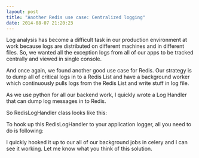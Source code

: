 ```yaml
---
layout: post
title: "Another Redis use case: Centralized logging"
date: 2014-08-07 21:20:23
---
```


Log analysis has become a difficult task in our production environment at work because logs are distributed on different machines and in different files. So, we wanted all the exception logs from all of our apps to be tracked centrally and viewed in single console. 

And once again, we found another good use case for Redis. Our strategy is to dump all of critical logs in to a Redis List and have a background worker which continuously pulls logs from the Redis List and write stuff in log file.

As we use python for all our backend work, I quickly wrote a Log Handler that can dump log messages in to Redis. 

So RedisLogHandler class looks like this:

To hook up this RedisLogHandler to your application logger, all you need to do is following:

I quickly hooked it up to our all of our background jobs in celery and I can see it working. Let me know what you think of this solution.